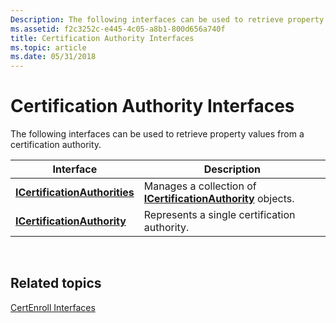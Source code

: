 ```yaml
---
Description: The following interfaces can be used to retrieve property values from a certification authority.
ms.assetid: f2c3252c-e445-4c05-a8b1-800d656a740f
title: Certification Authority Interfaces
ms.topic: article
ms.date: 05/31/2018
---
```


# Certification Authority Interfaces

The following interfaces can be used to retrieve property values from a certification authority.



| Interface                                                      | Description                                                                                 |
|----------------------------------------------------------------|---------------------------------------------------------------------------------------------|
| [**ICertificationAuthorities**](/windows/desktop/api/Certenroll/nn-certenroll-icertificationauthorities) | Manages a collection of [**ICertificationAuthority**](/windows/desktop/api/certenroll/nn-certenroll-icertificationauthority) objects. |
| [**ICertificationAuthority**](/windows/desktop/api/certenroll/nn-certenroll-icertificationauthority)     | Represents a single certification authority.                                                |



 

## Related topics

<dl> <dt>

[CertEnroll Interfaces](certenroll-interfaces.md)
</dt> </dl>

 

 



